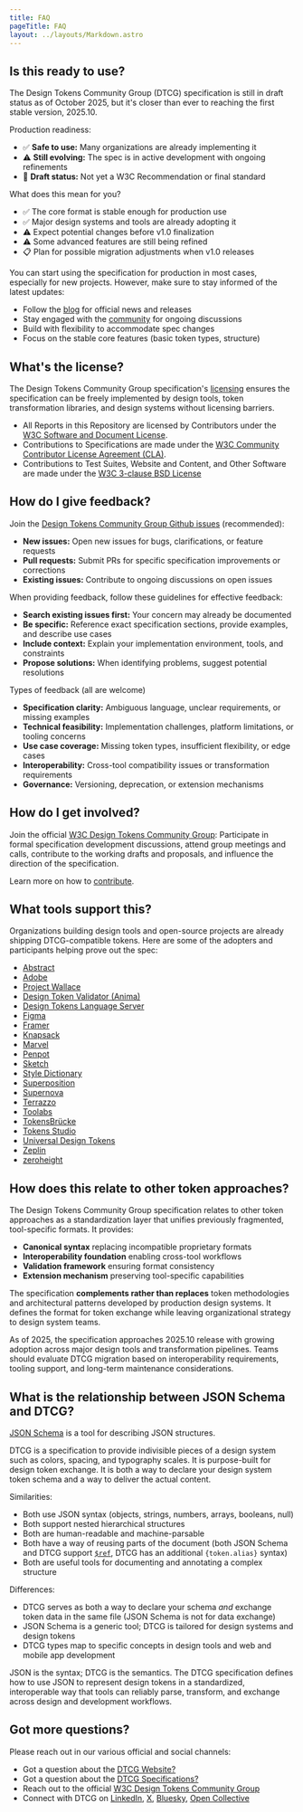 ```yaml
---
title: FAQ
pageTitle: FAQ
layout: ../layouts/Markdown.astro
---
```


## Is this ready to use?

The Design Tokens Community Group (DTCG) specification is still in draft status as of October 2025, but it's closer than ever to reaching the first stable version, 2025.10.

Production readiness:

- ✅ **Safe to use:** Many organizations are already implementing it
- ⚠️ **Still evolving:** The spec is in active development with ongoing refinements
- 📝 **Draft status:** Not yet a W3C Recommendation or final standard

What does this mean for you?

- ✅ The core format is stable enough for production use
- ✅ Major design systems and tools are already adopting it
- ⚠️ Expect potential changes before v1.0 finalization
- ⚠️ Some advanced features are still being refined
- 📋 Plan for possible migration adjustments when v1.0 releases

You can start using the specification for production in most cases, especially for new projects. However, make sure to stay informed of the latest updates:

- Follow the [blog](/blog/) for official news and releases
- Stay engaged with the [community](https://github.com/design-tokens/designtokens.org/issues) for ongoing discussions
- Build with flexibility to accommodate spec changes
- Focus on the stable core features (basic token types, structure)

## What's the license?

The Design Tokens Community Group specification's [licensing](https://github.com/design-tokens/community-group/blob/content-faq/LICENSE.md) ensures the specification can be freely implemented by design tools, token transformation libraries, and design systems without licensing barriers.

- All Reports in this Repository are licensed by Contributors under the [W3C Software and Document License](https://www.w3.org/Consortium/Legal/2015/copyright-software-and-document).
- Contributions to Specifications are made under the [W3C Community Contributor License Agreement (CLA)](https://www.w3.org/community/about/agreements/cla/).
- Contributions to Test Suites, Website and Content, and Other Software are made under the [W3C 3-clause BSD License](https://www.w3.org/Consortium/Legal/2008/03-bsd-license.html)

## How do I give feedback?

Join the [Design Tokens Community Group Github issues](https://github.com/design-tokens/community-group) (recommended):

- **New issues:** Open new issues for bugs, clarifications, or feature requests
- **Pull requests:** Submit PRs for specific specification improvements or corrections
- **Existing issues:** Contribute to ongoing discussions on open issues

When providing feedback, follow these guidelines for effective feedback:

- **Search existing issues first:** Your concern may already be documented
- **Be specific:** Reference exact specification sections, provide examples, and describe use cases
- **Include context:** Explain your implementation environment, tools, and constraints
- **Propose solutions:** When identifying problems, suggest potential resolutions

Types of feedback (all are welcome)

- **Specification clarity:** Ambiguous language, unclear requirements, or missing examples
- **Technical feasibility:** Implementation challenges, platform limitations, or tooling concerns
- **Use case coverage:** Missing token types, insufficient flexibility, or edge cases
- **Interoperability:** Cross-tool compatibility issues or transformation requirements
- **Governance:** Versioning, deprecation, or extension mechanisms

## How do I get involved?

Join the official [W3C Design Tokens Community Group](https://www.w3.org/community/design-tokens/): Participate in formal specification development discussions, attend group meetings and calls, contribute to the working drafts and proposals, and influence the direction of the specification.

Learn more on how to [contribute](../contribute/).

## What tools support this?

Organizations building design tools and open-source projects are already shipping DTCG-compatible tokens. Here are some of the adopters and participants helping prove out the spec:

- [Abstract](https://abstract.com)
- [Adobe](https://adobe.com)
- [Project Wallace](https://www.github.com/projectwallace/css-design-tokens/)
- [Design Token Validator (Anima)](https://www.animaapp.github.io/design-token-validator-site/)
- [Design Tokens Language Server](https://www.github.com/bennypowers/design-tokens-language-server)
- [Figma](https://www.figma.com)
- [Framer](https://www.framer.com)
- [Knapsack](https://www.knapsack.cloud)
- [Marvel](https://www.marvelapp.com)
- [Penpot](https://www.penpot.com)
- [Sketch](https://www.sketch.com)
- [Style Dictionary](https://www.styledictionary.com)
- [Superposition](https://www.superposition.design)
- [Supernova](https://www.supernova.ion)
- [Terrazzo](https://www.terrazzo.app)
- [Toolabs](https://www.toolabs.com)
- [TokensBrücke](https://www.figma.com/community/plugin/1254538877056388290)
- [Tokens Studio](https://www.tokens.studio)
- [Universal Design Tokens](https://www.github.com/universal-design-tokens/udt)
- [Zeplin](https://www.zeplin.io)
- [zeroheight](https://www.zeroheight.com)

## How does this relate to other token approaches?

The Design Tokens Community Group specification relates to other token approaches as a standardization layer that unifies previously fragmented, tool-specific formats. It provides:

- **Canonical syntax** replacing incompatible proprietary formats
- **Interoperability foundation** enabling cross-tool workflows
- **Validation framework** ensuring format consistency
- **Extension mechanism** preserving tool-specific capabilities

The specification **complements rather than replaces** token methodologies and architectural patterns developed by production design systems. It defines the format for token exchange while leaving organizational strategy to design system teams.

As of 2025, the specification approaches 2025.10 release with growing adoption across major design tools and transformation pipelines. Teams should evaluate DTCG migration based on interoperability requirements, tooling support, and long-term maintenance considerations.

## What is the relationship between JSON Schema and DTCG?

[JSON Schema](https://json-schema.org/) is a tool for describing JSON structures.

DTCG is a specification to provide indivisible pieces of a design system such as colors, spacing, and typography scales. It is purpose-built for design token exchange. It is both a way to declare your design system token schema and a way to deliver the actual content.

Similarities:

- Both use JSON syntax (objects, strings, numbers, arrays, booleans, null)
- Both support nested hierarchical structures
- Both are human-readable and machine-parsable
- Both have a way of reusing parts of the document (both JSON Schema and DTCG support [`$ref`](https://json-schema.org/understanding-json-schema/structuring#dollarref), DTCG has an additional `{token.alias}` syntax)
- Both are useful tools for documenting and annotating a complex structure

Differences:

- DTCG serves as both a way to declare your schema _and_ exchange token data in the same file (JSON Schema is not for data exchange)
- JSON Schema is a generic tool; DTCG is tailored for design systems and design tokens
- DTCG types map to specific concepts in design tools and web and mobile app development

JSON is the syntax; DTCG is the semantics. The DTCG specification defines how to use JSON to represent design tokens in a standardized, interoperable way that tools can reliably parse, transform, and exchange across design and development workflows.

## Got more questions?

Please reach out in our various official and social channels:

- Got a question about the [DTCG Website?](https://github.com/design-tokens/community-group/issues)
- Got a question about the [DTCG Specifications?](https://github.com/design-tokens/community-group/issues)
- Reach out to the official [W3C Design Tokens Community Group](https://www.w3.org/community/design-tokens/)
- Connect with DTCG on [LinkedIn](https://www.linkedin.com/company/design-tokens-community-group), [X](https://x.com/DesignTokens), [Bluesky](https://bsky.app/profile/designtokens.org), [Open Collective](https://opencollective.com/design-tokens)
